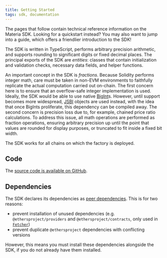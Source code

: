 ```yaml
---
title: Getting Started
tags: sdk, documentation
---
```


The pages that follow contain technical reference information on the Materia SDK.
Looking for a <Link to='/docs/materia/javascript-SDK/quick-start'>quickstart</Link> instead? 
You may also want to jump into a <Link to='/docs/materia/javascript-SDK/fetching-data'>guide</Link>, 
which offers a friendlier introduction to the SDK!

The SDK is written in TypeScript, performs arbitrary precision arithmetic, 
and supports rounding to significant digits or fixed decimal places. 
The principal exports of the SDK are _entities_: classes that contain initialization and validation checks, 
necessary data fields, and helper functions.

An important concept in the SDK is _fractions_. Because Solidity performs integer math, care must be taken in 
non-EVM environments to faithfully replicate the actual computation carried out on-chain. 
The first concern here is to ensure that an overflow-safe integer implementation is used. 
Ideally, the SDK would be able to use native [BigInt](https://developer.mozilla.org/en-US/docs/Web/JavaScript/Reference/Global_Objects/BigInt)s. 
However, until support becomes more widespread, [JSBI](https://github.com/GoogleChromeLabs/jsbi) objects are used instead, 
with the idea that once BigInts proliferate, this dependency can be compiled away. 
The second concern is precision loss due to, for example, chained price ratio calculations. 
To address this issue, all math operations are performed as fraction operations, ensuring arbitrary precision up 
until the point that values are rounded for display purposes, or truncated to fit inside a fixed bit width.

The SDK works for all chains on which the <Link to='/docs/materia/smart-contracts/factory#address'>factory</Link> is deployed.

## Code

The [source code is available on GitHub](https://github.com/materia-dex/materia-sdk).

## Dependencies

The SDK declares its dependencies as [peer dependencies](https://github.com/materia-dex/materia-sdk/blob/v2/package.json#L33).
This is for two reasons:

 - prevent installation of unused dependencies (e.g. `@ethersproject/providers` and `@ethersproject/contracts`, only used in [`Fetcher`](/docs/materia/SDK/fetcher))
 - prevent duplicate `@ethersproject` dependencies with conflicting versions

However, this means you must install these dependencies alongside the SDK, if you do not already have them installed.